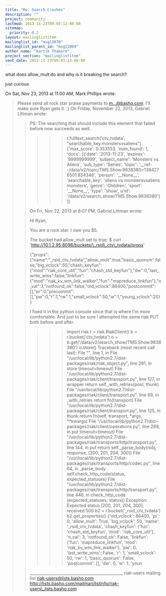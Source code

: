 ```yaml
---
title: "Re: Search Crashes"
description: ""
project: community
lastmod: 2013-11-23T09:03:13-08:00
sitemap:
  priority: 0.2
layout: mailinglistitem
mailinglist_id: "msg13070"
mailinglist_parent_id: "msg13069"
author_name: "Kartik Thakore"
project_section: "mailinglistitem"
sent_date: 2013-11-23T09:03:13-08:00
---
```



what does allow\_mult do and why is it breaking the search? 




just curious

On Sat, Nov 23, 2013 at 11:00 AM, Mark Phillips  wrote:

> Please send all rock star praise payments to m...@basho.com. I'll make sure
> Ryan gets it. ;)
> On Friday, November 22, 2013, Gabriel Littman wrote:
>> PS: The searching that should include this element that failed before now
>> succeeds as well.
>>
>> >>> r.fulltext\_search('ctv\_tvdata', "searchable\_key:monstersvsaliens")
>> {'max\_score': 0.353553, 'num\_found': 1, 'docs': [{'date': '2013-11-23',
>> 'expires': '9999999999', 'subject\_name': 'Monsters vs. Aliens', 'sub\_type':
>> 'Series', 'topic':
>> '\_\_ref--/data/v2/topic/TMS.Show.9838380:r1384276501.854346', 'person':
>> '\_\_None\_\_', 'searchable\_key': 'aliens vs monstersvsaliens monsters',
>> 'genre': 'Children', 'sport': '\_\_None\_\_', 'type': 'show', u'id':
>> '/data/v2/search\_show/TMS.Show.9838380'}]}
>>
>>
>> On Fri, Nov 22, 2013 at 8:07 PM, Gabriel Littman wrote:
>>
>> Hi Ryan,
>>
>> You are a rock star. I owe you $5.
>>
>> The bucket had allow\_mult set to true:
>> $ curl 'http://10.1.2.95:8098/buckets/\_rsid\_ctv\_tvdata/props'
>>
>> {"props":{"name":"\_rsid\_ctv\_tvdata","allow\_mult":true,"basic\_quorum":false,"big\_vclock":50,"chash\_keyfun":{"mod":"riak\_core\_util","fun":"chash\_std\_keyfun"},"dw":0,"last\_write\_wins":false,"linkfun":{"mod":"riak\_kv\_wm\_link\_walker","fun":"mapreduce\_linkfun"},"n\_val":3,"notfound\_ok":false,"old\_vclock":86400,"postcommit":[],"pr":0,"precommit":[],"pw":0,"r":1,"rw":1,"small\_vclock":50,"w":1,"young\_vclock":20}}
>>
>> I fixed it in the python console since that is where I'm more comfortable.
>> And just to be sure I attempted the same riak PUT both before and after.
>>
>> >>> import riak
>> >>> r = riak.RiakClient()
>> >>> b = r.bucket('ctv\_tvdata')
>> >>> o = b.get('/data/v2/search\_show/TMS.Show.9838380')
>> >>> o.store()
>> Traceback (most recent call last):
>> File "", line 1, in 
>> File "/usr/local/lib/python2.7/dist-packages/riak/riak\_object.py", line
>> 281, in store
>> timeout=timeout)
>> File "/usr/local/lib/python2.7/dist-packages/riak/client/transport.py",
>> line 127, in wrapper
>> return self.\_with\_retries(pool, thunk)
>> File "/usr/local/lib/python2.7/dist-packages/riak/client/transport.py",
>> line 69, in \_with\_retries
>> return fn(transport)
>> File "/usr/local/lib/python2.7/dist-packages/riak/client/transport.py",
>> line 125, in thunk
>> return fn(self, transport, \*args, \*\*kwargs)
>> File "/usr/local/lib/python2.7/dist-packages/riak/client/operations.py",
>> line 289, in put
>> timeout=timeout)
>> File
>> "/usr/local/lib/python2.7/dist-packages/riak/transports/http/transport.py",
>> line 144, in put
>> return self.\_parse\_body(robj, response, [200, 201, 204, 300])
>> File
>> "/usr/local/lib/python2.7/dist-packages/riak/transports/http/codec.py",
>> line 64, in \_parse\_body
>> self.check\_http\_code(status, expected\_statuses)
>> File
>> "/usr/local/lib/python2.7/dist-packages/riak/transports/http/transport.py",
>> line 446, in check\_http\_code
>> (expected\_statuses, status))
>> Exception: Expected status [200, 201, 204, 300], received 500
>> >>> b2 = r.bucket('\_rsid\_ctv\_tvdata')
>> >>> b2.get\_properties()
>> {'old\_vclock': 86400, 'pr': 0, 'allow\_mult': True, 'big\_vclock': 50,
>> 'name': '\_rsid\_ctv\_tvdata', 'chash\_keyfun': {'fun': 'chash\_std\_keyfun',
>> 'mod': 'riak\_core\_util'}, 'n\_val': 3, 'notfound\_ok': False, 'linkfun':
>> {'fun': 'mapreduce\_linkfun', 'mod': 'riak\_kv\_wm\_link\_walker'}, 'pw': 0,
>> 'last\_write\_wins': False, 'r': 1, 'small\_vclock': 50, 'rw': 1,
>> 'basic\_quorum': False, 'postcommit': [], 'dw': 0, 'w': 1, 'youn
>>
>>\_\_\_\_\_\_\_\_\_\_\_\_\_\_\_\_\_\_\_\_\_\_\_\_\_\_\_\_\_\_\_\_\_\_\_\_\_\_\_\_\_\_\_\_\_\_\_
riak-users mailing list
riak-users@lists.basho.com
http://lists.basho.com/mailman/listinfo/riak-users\_lists.basho.com

